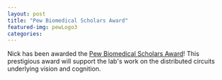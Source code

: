 ```yaml
---
layout: post
title: "Pew Biomedical Scholars Award"
featured-img: pewLogo3
categories:
---
```


Nick has been awarded the <a href="https://www.pewtrusts.org/en/projects/pew-biomedical-scholars/directory-of-pew-scholars/">Pew Biomedical Scholars Award</a>! This prestigious award will support the lab's work on the distributed circuits underlying vision and cognition. 
